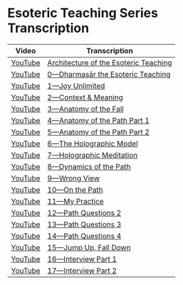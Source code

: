 # Esoteric Teaching Series Transcription

| Video | Transcription |
| --- | --- |
| [YouTube](https://www.youtube.com/watch?v=CsN8yN0zbWk) | [Architecture of the Esoteric Teaching](Architecture.md)
| [YouTube](https://www.youtube.com/watch?v=9QzKieoluFw) | [0—Dharmasār the Esoteric Teaching](EsotericTeaching0.md) |
| [YouTube](https://www.youtube.com/watch?v=vtrQil2W__0) | [1—Joy Unlimited](EsotericTeaching1.md) |
| [YouTube](https://www.youtube.com/watch?v=lwZiYQv5yM0) | [2—Context & Meaning](EsotericTeaching2.md) |
| [YouTube](https://www.youtube.com/watch?v=dGKczWw_cNc) | [3—Anatomy of the Fall](EsotericTeaching3.md) |
| [YouTube](https://www.youtube.com/watch?v=E4pca8AxyS0) | [4—Anatomy of the Path Part 1](EsotericTeaching4.md) |
| [YouTube](https://www.youtube.com/watch?v=xkm_m0gdvdQ) | [5—Anatomy of the Path Part 2](EsotericTeaching5.md) |
| [YouTube](https://www.youtube.com/watch?v=1uGkY8LhU5k) | [6—The Holographic Model](EsotericTeaching6.md) |
| [YouTube](https://www.youtube.com/watch?v=Hm-Ouj9AOFw) | [7—Holographic Meditation](EsotericTeaching7.md) |
| [YouTube](https://www.youtube.com/watch?v=gLkTumuzs9U) | [8—Dynamics of the Path](EsotericTeaching8.md) |
| [YouTube](https://www.youtube.com/watch?v=7phoC6JOpCk) | [9—Wrong View](EsotericTeaching9.md) |
| [YouTube](https://www.youtube.com/watch?v=wHCV97mkcao) | [10—On the Path](EsotericTeaching10.md) |
| [YouTube](https://www.youtube.com/watch?v=ZpwYk3R1Dao) | [11—My Practice](EsotericTeaching11.md) |
| [YouTube](https://www.youtube.com/watch?v=JyCmxC5SlBY) | [12—Path Questions 2](EsotericTeaching12.md) |
| [YouTube](https://www.youtube.com/watch?v=x_6FDaFc9g4) | [13—Path Questions 3](EsotericTeaching13.md) |
| [YouTube](https://www.youtube.com/watch?v=j5qBFGuugj4) | [14—Path Questions 4](EsotericTeaching14.md) |
| [YouTube](https://www.youtube.com/watch?v=YJmS6vAGdKk) | [15—Jump Up, Fall Down](EsotericTeaching15.md) |
| [YouTube](https://www.youtube.com/watch?v=HtQRCU6Bz2o) | [16—Interview Part 1](EsotericTeaching16.md) |
| [YouTube](https://www.youtube.com/watch?v=T3iQDFENL8g) | [17—Interview Part 2](EsotericTeaching17.md) |
